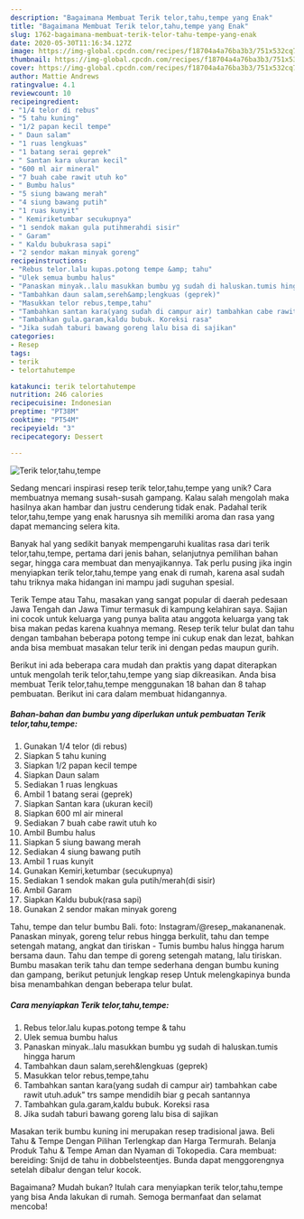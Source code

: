 ```yaml
---
description: "Bagaimana Membuat Terik telor,tahu,tempe yang Enak"
title: "Bagaimana Membuat Terik telor,tahu,tempe yang Enak"
slug: 1762-bagaimana-membuat-terik-telor-tahu-tempe-yang-enak
date: 2020-05-30T11:16:34.127Z
image: https://img-global.cpcdn.com/recipes/f18704a4a76ba3b3/751x532cq70/terik-telortahutempe-foto-resep-utama.jpg
thumbnail: https://img-global.cpcdn.com/recipes/f18704a4a76ba3b3/751x532cq70/terik-telortahutempe-foto-resep-utama.jpg
cover: https://img-global.cpcdn.com/recipes/f18704a4a76ba3b3/751x532cq70/terik-telortahutempe-foto-resep-utama.jpg
author: Mattie Andrews
ratingvalue: 4.1
reviewcount: 10
recipeingredient:
- "1/4 telor di rebus"
- "5 tahu kuning"
- "1/2 papan kecil tempe"
- " Daun salam"
- "1 ruas lengkuas"
- "1 batang serai geprek"
- " Santan kara ukuran kecil"
- "600 ml air mineral"
- "7 buah cabe rawit utuh ko"
- " Bumbu halus"
- "5 siung bawang merah"
- "4 siung bawang putih"
- "1 ruas kunyit"
- " Kemiriketumbar secukupnya"
- "1 sendok makan gula putihmerahdi sisir"
- " Garam"
- " Kaldu bubukrasa sapi"
- "2 sendor makan minyak goreng"
recipeinstructions:
- "Rebus telor.lalu kupas.potong tempe &amp; tahu"
- "Ulek semua bumbu halus"
- "Panaskan minyak..lalu masukkan bumbu yg sudah di haluskan.tumis hingga harum"
- "Tambahkan daun salam,sereh&amp;lengkuas (geprek)"
- "Masukkan telor rebus,tempe,tahu"
- "Tambahkan santan kara(yang sudah di campur air) tambahkan cabe rawit utuh.aduk&#34; trs sampe mendidih biar g pecah santannya"
- "Tambahkan gula.garam,kaldu bubuk. Koreksi rasa"
- "Jika sudah taburi bawang goreng lalu bisa di sajikan"
categories:
- Resep
tags:
- terik
- telortahutempe

katakunci: terik telortahutempe 
nutrition: 246 calories
recipecuisine: Indonesian
preptime: "PT38M"
cooktime: "PT54M"
recipeyield: "3"
recipecategory: Dessert

---
```



![Terik telor,tahu,tempe](https://img-global.cpcdn.com/recipes/f18704a4a76ba3b3/751x532cq70/terik-telortahutempe-foto-resep-utama.jpg)

Sedang mencari inspirasi resep terik telor,tahu,tempe yang unik? Cara membuatnya memang susah-susah gampang. Kalau salah mengolah maka hasilnya akan hambar dan justru cenderung tidak enak. Padahal terik telor,tahu,tempe yang enak harusnya sih memiliki aroma dan rasa yang dapat memancing selera kita.

Banyak hal yang sedikit banyak mempengaruhi kualitas rasa dari terik telor,tahu,tempe, pertama dari jenis bahan, selanjutnya pemilihan bahan segar, hingga cara membuat dan menyajikannya. Tak perlu pusing jika ingin menyiapkan terik telor,tahu,tempe yang enak di rumah, karena asal sudah tahu triknya maka hidangan ini mampu jadi suguhan spesial.

Terik Tempe atau Tahu, masakan yang sangat popular di daerah pedesaan Jawa Tengah dan Jawa Timur termasuk di kampung kelahiran saya. Sajian ini cocok untuk keluarga yang punya balita atau anggota keluarga yang tak bisa makan pedas karena kuahnya memang. Resep terik telur bulat dan tahu dengan tambahan beberapa potong tempe ini cukup enak dan lezat, bahkan anda bisa membuat masakan telur terik ini dengan pedas maupun gurih.


Berikut ini ada beberapa cara mudah dan praktis yang dapat diterapkan untuk mengolah terik telor,tahu,tempe yang siap dikreasikan. Anda bisa membuat Terik telor,tahu,tempe menggunakan 18 bahan dan 8 tahap pembuatan. Berikut ini cara dalam membuat hidangannya.

<!--inarticleads1-->

##### Bahan-bahan dan bumbu yang diperlukan untuk pembuatan Terik telor,tahu,tempe:

1. Gunakan 1/4 telor (di rebus)
1. Siapkan 5 tahu kuning
1. Siapkan 1/2 papan kecil tempe
1. Siapkan  Daun salam
1. Sediakan 1 ruas lengkuas
1. Ambil 1 batang serai (geprek)
1. Siapkan  Santan kara (ukuran kecil)
1. Siapkan 600 ml air mineral
1. Sediakan 7 buah cabe rawit utuh ko
1. Ambil  Bumbu halus
1. Siapkan 5 siung bawang merah
1. Sediakan 4 siung bawang putih
1. Ambil 1 ruas kunyit
1. Gunakan  Kemiri,ketumbar (secukupnya)
1. Sediakan 1 sendok makan gula putih/merah(di sisir)
1. Ambil  Garam
1. Siapkan  Kaldu bubuk(rasa sapi)
1. Gunakan 2 sendor makan minyak goreng


Tahu, tempe dan telur bumbu Bali. foto: Instagram/@resep_makananenak. Panaskan minyak, goreng telur rebus hingga berkulit, tahu dan tempe setengah matang, angkat dan tiriskan - Tumis bumbu halus hingga harum bersama daun. Tahu dan tempe di goreng setengah matang, lalu tiriskan. Bumbu masakan terik tahu dan tempe sederhana dengan bumbu kuning dan gampang, berikut petunjuk lengkap resep Untuk melengkapinya bunda bisa menambahkan dengan beberapa telur bulat. 

<!--inarticleads2-->

##### Cara menyiapkan Terik telor,tahu,tempe:

1. Rebus telor.lalu kupas.potong tempe &amp; tahu
1. Ulek semua bumbu halus
1. Panaskan minyak..lalu masukkan bumbu yg sudah di haluskan.tumis hingga harum
1. Tambahkan daun salam,sereh&amp;lengkuas (geprek)
1. Masukkan telor rebus,tempe,tahu
1. Tambahkan santan kara(yang sudah di campur air) tambahkan cabe rawit utuh.aduk&#34; trs sampe mendidih biar g pecah santannya
1. Tambahkan gula.garam,kaldu bubuk. Koreksi rasa
1. Jika sudah taburi bawang goreng lalu bisa di sajikan


Masakan terik bumbu kuning ini merupakan resep tradisional jawa. Beli Tahu &amp; Tempe Dengan Pilihan Terlengkap dan Harga Termurah. Belanja Produk Tahu &amp; Tempe Aman dan Nyaman di Tokopedia. Cara membuat: bereiding: Snijd de tahu in dobbelsteentjes. Bunda dapat menggorengnya setelah dibalur dengan telur kocok. 

Bagaimana? Mudah bukan? Itulah cara menyiapkan terik telor,tahu,tempe yang bisa Anda lakukan di rumah. Semoga bermanfaat dan selamat mencoba!

